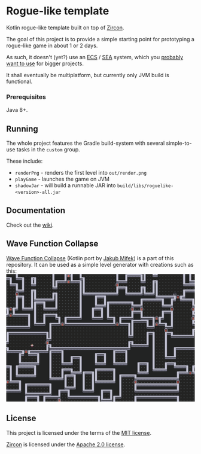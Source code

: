 # Rogue-like template

Kotlin rogue-like template built on top of [Zircon](https://github.com/Hexworks/zircon).

The goal of this project is to provide a simple starting point for prototyping a rogue-like game in about
1 or 2 days.

As such, it doesn't (yet?) use an [ECS](https://en.wikipedia.org/wiki/Entity_component_system) /
[SEA](https://github.com/Hexworks/amethyst) system, which you
[probably want to use](https://www.youtube.com/watch?v=U03XXzcThGU) for bigger projects.

It shall eventually be multiplatform, but currently only JVM build is functional.

### Prerequisites

Java 8+.

## Running

The whole project features the Gradle build-system with several simple-to-use tasks in the `custom` group.

These include:
 - `renderPng` - renders the first level into `out/render.png`
 - `playGame` - launches the game on JVM
 - `shadowJar` - will build a runnable JAR into `build/libs/roguelike-<version>-all.jar`

## Documentation

Check out the [wiki](https://gitlab.com/gamedev-cuni-cz/pcg/roguelike/-/wikis/home).

## Wave Function Collapse

[Wave Function Collapse](https://github.com/mxgmn/WaveFunctionCollapse) (Kotlin port by
[Jakub Mifek](https://github.com/JakubMifek/WFC-Kotlin)) is a part of this repository.
It can be used as a simple level generator with creations such as this:
![](./img/wfc_dungeon.png)

## License

This project is licensed under the terms of the [MIT license](./LICENSE).

[Zircon](https://github.com/Hexworks/zircon) is licensed under the [Apache 2.0 license](./LICENSE.apache).
